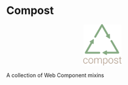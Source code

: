 # Compost

<p align="center">
  <img src="./images/compost.svg" alt="Logo" width="100">
</p>

A collection of Web Component mixins
